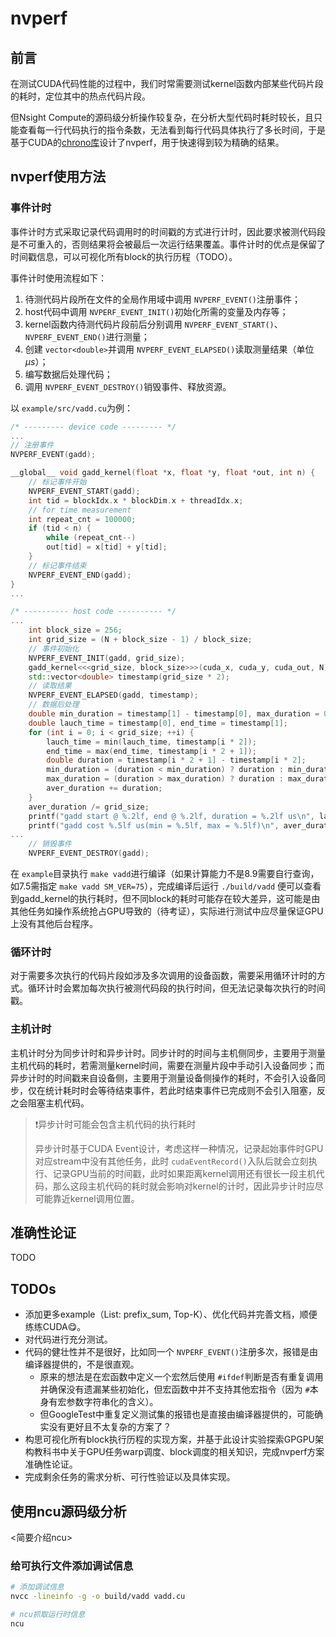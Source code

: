 # nvperf

## 前言

在测试CUDA代码性能的过程中，我们时常需要测试kernel函数内部某些代码片段的耗时，定位其中的热点代码片段。

但Nsight Compute的源码级分析操作较复杂，在分析大型代码时耗时较长，且只能查看每一行代码执行的指令条数，无法看到每行代码具体执行了多长时间，于是基于CUDA的[chrono库](https://nvidia.github.io/cccl/libcudacxx/standard_api/time_library.html#libcudacxx-standard-api-time)设计了nvperf，用于快速得到较为精确的结果。

## nvperf使用方法

### 事件计时

事件计时方式采取记录代码调用时的时间戳的方式进行计时，因此要求被测代码段是不可重入的，否则结果将会被最后一次运行结果覆盖。事件计时的优点是保留了时间戳信息，可以可视化所有block的执行历程（TODO）。

事件计时使用流程如下：

1. 待测代码片段所在文件的全局作用域中调用 `NVPERF_EVENT()`注册事件；
2. host代码中调用 `NVPERF_EVENT_INIT()`初始化所需的变量及内存等；
3. kernel函数内待测代码片段前后分别调用 `NVPERF_EVENT_START()`、`NVPERF_EVENT_END()`进行测量；
4. 创建 `vector<double>`并调用 `NVPERF_EVENT_ELAPSED()`读取测量结果（单位$\mu{s}$）；
5. 编写数据后处理代码；
6. 调用 `NVPERF_EVENT_DESTROY()`销毁事件、释放资源。

以 `example/src/vadd.cu`为例：

```cpp
/* --------- device code --------- */
...
// 注册事件
NVPERF_EVENT(gadd);

__global__ void gadd_kernel(float *x, float *y, float *out, int n) {
    // 标记事件开始
    NVPERF_EVENT_START(gadd);
    int tid = blockIdx.x * blockDim.x + threadIdx.x;
    // for time measurement
    int repeat_cnt = 100000;
    if (tid < n) {
        while (repeat_cnt--)
        out[tid] = x[tid] + y[tid];
    }
    // 标记事件结束
    NVPERF_EVENT_END(gadd);
}
...

/* ---------- host code ---------- */ 
...
    int block_size = 256;
    int grid_size = (N + block_size - 1) / block_size;
    // 事件初始化
    NVPERF_EVENT_INIT(gadd, grid_size);
    gadd_kernel<<<grid_size, block_size>>>(cuda_x, cuda_y, cuda_out, N);    // one calculation per thread
    std::vector<double> timestamp(grid_size * 2);
    // 读取结果
    NVPERF_EVENT_ELAPSED(gadd, timestamp);
    // 数据后处理
    double min_duration = timestamp[1] - timestamp[0], max_duration = 0.0, aver_duration = 0.0;
    double lauch_time = timestamp[0], end_time = timestamp[1];
    for (int i = 0; i < grid_size; ++i) {
        lauch_time = min(lauch_time, timestamp[i * 2]);
        end_time = max(end_time, timestamp[i * 2 + 1]);
        double duration = timestamp[i * 2 + 1] - timestamp[i * 2];
        min_duration = (duration < min_duration) ? duration : min_duration;
        max_duration = (duration > max_duration) ? duration : max_duration;
        aver_duration += duration;
    }
    aver_duration /= grid_size;
    printf("gadd start @ %.2lf, end @ %.2lf, duration = %.2lf us\n", lauch_time, end_time, end_time - lauch_time);
    printf("gadd cost %.5lf us(min = %.5lf, max = %.5lf)\n", aver_duration, min_duration, max_duration);
...
    // 销毁事件
    NVPERF_EVENT_DESTROY(gadd);
```

在 `example`目录执行 `make vadd`进行编译（如果计算能力不是8.9需要自行查询，如7.5需指定 `make vadd SM_VER=75`），完成编译后运行 `./build/vadd` 便可以查看到gadd_kernel的执行耗时，但不同block的耗时可能存在较大差异，这可能是由其他任务如操作系统抢占GPU导致的（待考证），实际进行测试中应尽量保证GPU上没有其他后台程序。

### 循环计时

对于需要多次执行的代码片段如涉及多次调用的设备函数，需要采用循环计时的方式。循环计时会累加每次执行被测代码段的执行时间，但无法记录每次执行的时间戳。

### 主机计时

主机计时分为同步计时和异步计时。同步计时的时间与主机侧同步，主要用于测量主机代码的耗时，若需测量kernel时间，需要在测量片段中手动引入设备同步；而异步计时的时间戳来自设备侧，主要用于测量设备侧操作的耗时，不会引入设备同步，仅在统计耗时时会等待结束事件，若此时结束事件已完成则不会引入阻塞，反之会阻塞主机代码。

> ❗️异步计时可能会包含主机代码的执行耗时
>
> 异步计时基于CUDA Event设计，考虑这样一种情况，记录起始事件时GPU对应stream中没有其他任务，此时 `cudaEventRecord()`入队后就会立刻执行、记录GPU当前的时间戳，此时如果距离kernel调用还有很长一段主机代码，那么这段主机代码的耗时就会影响对kernel的计时，因此异步计时应尽可能靠近kernel调用位置。

## 准确性论证

TODO

## TODOs

* 添加更多example（List: prefix_sum, Top-K）、优化代码并完善文档，顺便练练CUDA😋。
* 对代码进行充分测试。
* 代码的健壮性并不是很好，比如同一个 `NVPERF_EVENT()`注册多次，报错是由编译器提供的，不是很直观。
  * 原来的想法是在宏函数中定义一个宏然后使用 `#ifdef`判断是否有重复调用并确保没有遗漏某些初始化，但宏函数中并不支持其他宏指令（因为 `#`本身有宏参数字符串化的含义）。
  * 但GoogleTest中重复定义测试集的报错也是直接由编译器提供的，可能确实没有更好且不太复杂的方案了？
* 构思可视化所有block执行历程的实现方案，并基于此设计实验探索GPGPU架构教科书中关于GPU任务warp调度、block调度的相关知识，完成nvperf方案准确性论证。
* 完成剩余任务的需求分析、可行性验证以及具体实现。

## 使用ncu源码级分析

<简要介绍ncu>

### 给可执行文件添加调试信息

```bash
# 添加调试信息
nvcc -lineinfo -g -o build/vadd vadd.cu

# ncu抓取运行时信息
ncu 
```
